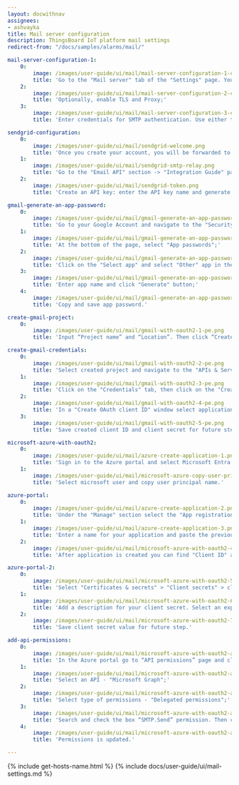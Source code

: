 ```yaml
---
layout: docwithnav
assignees:
- ashvayka
title: Mail server configuration
description: ThingsBoard IoT platform mail settings
redirect-from: "/docs/samples/alarms/mail/"

mail-server-configuration-1:
    0:
        image: /images/user-guide/ui/mail/mail-server-configuration-1-ce.png
        title: 'Go to the "Mail server" tab of the "Settings" page. You will be taken directly to the mail server settings. Fill in the "Mail From" field, select an SMTP provider, and proceed to the connection settings: choose the SMTP protocol, specify host and port of the SMTP server, and set the timeout;'
    2:
        image: /images/user-guide/ui/mail/mail-server-configuration-2-ce.png
        title: 'Optionally, enable TLS and Proxy;'
    3:
        image: /images/user-guide/ui/mail/mail-server-configuration-3-ce.png
        title: 'Enter credentials for SMTP authentication. Use either the "Basic" or "OAuth 2.0" authentication method. Now, you can send a test email to verify the settings. Finally, click "Save" to complete the mail server configuration.'

sendgrid-configuration:
    0:
        image: /images/user-guide/ui/mail/sendgrid-welcome.png
        title: 'Once you create your account, you will be forwarded to the welcome page. Click "Start" button;'
    1:
        image: /images/user-guide/ui/mail/sendgrid-smtp-relay.png
        title: 'Go to the "Email API" section -> "Integration Guide" page and choose a setup method - "SMTP Relay";'
    2:
        image: /images/user-guide/ui/mail/sendgrid-token.png
        title: 'Create an API key: enter the API key name and generate it.'

gmail-generate-an-app-password:
    0:
        image: /images/user-guide/ui/mail/gmail-generate-an-app-password-1.png
        title: 'Go to your Google Account and navigate to the "Security" page. Then select "2-Step Verification" tab;'
    1:
        image: /images/user-guide/ui/mail/gmail-generate-an-app-password-2.png
        title: 'At the bottom of the page, select "App passwords";'
    2:
        image: /images/user-guide/ui/mail/gmail-generate-an-app-password-3.png
        title: 'Click on the "Select app" and select "Other" app in the drop-down menu;'
    3:
        image: /images/user-guide/ui/mail/gmail-generate-an-app-password-4.png
        title: 'Enter app name and click "Generate" button;'
    4:
        image: /images/user-guide/ui/mail/gmail-generate-an-app-password-5.png
        title: 'Copy and save app password.'

create-gmail-project:
    0:
        image: /images/user-guide/ui/mail/gmail-with-oauth2-1-pe.png
        title: 'Input “Project name” and “Location”. Then click “Create”. New project is created.'

create-gmail-credentials:
    0:
        image: /images/user-guide/ui/mail/gmail-with-oauth2-2-pe.png
        title: 'Select created project and navigate to the "APIs & Services" page;'
    1:
        image: /images/user-guide/ui/mail/gmail-with-oauth2-3-pe.png
        title: 'Click on the "Credentials" tab, then click on the "Create Credentials" button and select "OAuth client ID";'
    2:
        image: /images/user-guide/ui/mail/gmail-with-oauth2-4-pe.png
        title: 'In a "Create OAuth client ID" window select application type - "Web application" and input the name of your OAuth2 client. Then, in the "Authorized redirect URIs" section, click the "+ Add URI" button and paste the previously copied "Redirect URI template". Click "Create";'
    3:
        image: /images/user-guide/ui/mail/gmail-with-oauth2-5-pe.png
        title: 'Save created client ID and client secret for future steps.'

microsoft-azure-with-oauth2:
    0:
        image: /images/user-guide/ui/mail/azure-create-application-1.png
        title: 'Sign in to the Azure portal and select Microsoft Entra ID;'
    1:
        image: /images/user-guide/ui/mail/microsoft-azure-copy-user-principal-name-1-pe.png
        title: 'Select microsoft user and copy user principal name.'

azure-portal:
    0:
        image: /images/user-guide/ui/mail/azure-create-application-2.png
        title: 'Under the "Manage" section select the "App registrations" page, and click the "New registration" button;'
    1:
        image: /images/user-guide/ui/mail/azure-create-application-3.png
        title: 'Enter a name for your application and paste the previously copied "Redirect URI template". Click the "Register" button;'
    2:
        image: /images/user-guide/ui/mail/microsoft-azure-with-oauth2-4-pe.png
        title: 'After application is created you can find "Client ID" and "Directory (tenant) ID" on "Overview" page. Save them for future steps.'

azure-portal-2:
    0:
        image: /images/user-guide/ui/mail/microsoft-azure-with-oauth2-5-pe.png
        title: 'Select "Certificates & secrets" > "Client secrets" > click "New client secret" button;'
    1:
        image: /images/user-guide/ui/mail/microsoft-azure-with-oauth2-6-pe.png
        title: 'Add a description for your client secret. Select an expiration for the secret or specify a custom lifetime. Click "Add";'
    2:
        image: /images/user-guide/ui/mail/microsoft-azure-with-oauth2-7-pe.png
        title: 'Save client secret value for future step.'

add-api-permissions:
    0:
        image: /images/user-guide/ui/mail/microsoft-azure-with-oauth2-api-permissions-1-pe.png
        title: 'In the Azure portal go to “API permissions” page and click “Add a permission” button;'
    1:
        image: /images/user-guide/ui/mail/microsoft-azure-with-oauth2-api-permissions-2-pe.png
        title: 'Select an API - "Microsoft Graph";'
    2:
        image: /images/user-guide/ui/mail/microsoft-azure-with-oauth2-api-permissions-3-pe.png
        title: 'Select type of permissions - "Delegated permissions";'
    3:
        image: /images/user-guide/ui/mail/microsoft-azure-with-oauth2-api-permissions-4-pe.png
        title: 'Search and check the box “SMTP.Send” permission. Then click “Add permissions” button;'
    4:
        image: /images/user-guide/ui/mail/microsoft-azure-with-oauth2-api-permissions-5-pe.png
        title: 'Permissions is updated.'

---
```


{% include get-hosts-name.html %}
{% include docs/user-guide/ui/mail-settings.md %}